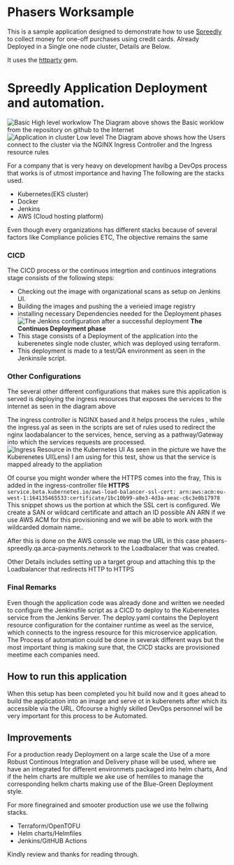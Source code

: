 # Phasers Worksample

This is a sample application designed to demonstrate how to use [Spreedly](https://phasers-spreedly.qa.arca-payments.network/) to collect money for one-off purchases using credit cards. Already Deployed in a Single one node cluster, Details are Below.



It uses the [httparty](https://github.com/jnunemaker/httparty) gem.


# Spreedly Application Deployment and automation.
![Basic High level workwlow](https://github.com/wasp-networks/spreedly-phasers/blob/master/PNG's/Spreedlt-Application.drawio.png)
The Diagram above shows the Basic worklow from the repository on github to the Internet
![Application in cluster Low level](https://github.com/wasp-networks/spreedly-phasers/blob/master/PNG's/Workflow.png)
The Diagram above shows how the Users connect to the cluster via the NGINX Ingress Controller and the Ingress resource rules

For a company that is very heavy on development havibg a DevOps process that works is of utmost importance and having 
The following are the stacks used.</br>
- Kubernetes(EKS cluster)
- Docker 
- Jenkins
- AWS (Cloud hosting platform)

Even though every organizations has different stacks because of several factors like Compliance policies ETC, The objective remains the same </br>
### CICD
The CICD process or the continuos integrtion and continuos integrations stage consists of the following steps:
- Checking out the image with organizational scans as setup on Jenkins UI.
- Building the images and pushing the a verieied image registry
- installing necessary Dependencies needed for the Deployment phases
![The Jenkins configuration after a successful deployment](https://github.com/wasp-networks/spreedly-phasers/blob/master/PNG's/Screenshot%202024-05-04%20at%2016.17.51.png)
**The Continuos Deployment phase**</br>
- This stage consists of a Deployment of the application into the kuberenetes single node cluster, which was deployed using terraform.
- This deployment is made to a test/QA environment as seen in the Jenkinsile script.

### Other Configurations
The several other different configurations that makes sure this application is served is deploying the ingress resources that exposes the services to the internet as seen in the diagram above </br>

The ingress controller is NGINX based and it helps process the rules , while the ingress.yal as seen in the scripts are set of rules used to redirect the nginx laodabalancer to the services, hence, serving as a pathway/Gateway into which the services requests are processed.
![Ingress Resource in the Kubernetes UI](https://github.com/wasp-networks/spreedly-phasers/blob/master/PNG's/Screenshot%202024-05-04%20at%2016.55.03.png)
As seen in the picture we have the Kuberenetes UI(Lens) I am using for this test, show us that the service is mapped already to the appliation

Of course you might wonder where the HTTPS comes into the fray, This is added in the ingress-controller file
**HTTPS**
`service.beta.kubernetes.io/aws-load-balancer-ssl-cert: arn:aws:acm:eu-west-1:164135465533:certificate/1bc10b99-a0e3-4d3a-aeac-c6c3e0b17978
`
This snippet shows us the portion at which the SSL cert is configured. We create a SAN or wildcard certificate and attach an ID possible AN ARN if we use AWS ACM for this provisioning and we will be able to work with the wildcarded domain name..

After this is done on the AWS console we map the URL in this case phasers-spreedly.qa.arca-payments.network to the Loadbalacer that was created.

Other Details includes setting up a target group and attaching this tp the Loadbalancer that redirects HTTP to HTTPS

### Final Remarks
Even though the application code was already done and written we needed to configure the Jenkinsfile script as a CICD to deploy to the Kuberenetes service from the Jenkins Server.
The deploy.yaml contains the Deployent resource configuration for the container runtime as weel as the service, which connects to the ingress resource for this microservice application.
The Process of automation could be done in severak different ways but the most important thing is making sure that, the CICD stacks are provisioned meetime each companies need. 


## How to run this application
When this setup has been completed you hit build now and it goes ahead to build the application into an image and serve ot in kuberenets after which its accessible via the URL. Ofcourse a highly skilled DevOps personnel will be very important for this process to be Automated.

## Improvements

For a production ready Deployment on a large scale the Use of a more Robust Continous Integration and Delivery phase will be used, where we have an integrated for different environmets packaged into helm charts, And if the helm charts are multiple we ake use of hemliles to manage the corresponding helkm charts making use of the Blue-Green Deployment style.

For more finegrained and smooter production use we use the follwing stacks.
- Terraform/OpenTOFU
- Helm charts/Helmfiles
- Jenkins/GitHUB Actions

Kindly review and thanks for reading through.